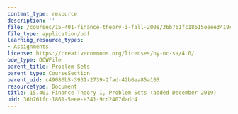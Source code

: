 ```yaml
---
content_type: resource
description: ''
file: /courses/15-401-finance-theory-i-fall-2008/36b761fc18615eeee3419cd2407dadc4_MIT15_401F08_Problem_Sets.pdf
file_type: application/pdf
learning_resource_types:
- Assignments
license: https://creativecommons.org/licenses/by-nc-sa/4.0/
ocw_type: OCWFile
parent_title: Problem Sets
parent_type: CourseSection
parent_uid: c49086b5-3931-2739-2fad-42b6ea85a105
resourcetype: Document
title: 15.401 Finance Theory I, Problem Sets (added December 2019)
uid: 36b761fc-1861-5eee-e341-9cd2407dadc4
---
```


